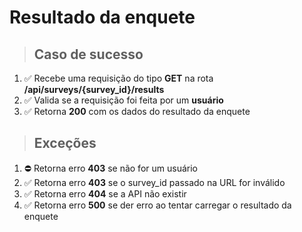 # Resultado da enquete

> ## Caso de sucesso

1. ✅ Recebe uma requisição do tipo **GET** na rota **/api/surveys/{survey_id}/results**
2. ✅ Valida se a requisição foi feita por um **usuário**
3. ✅ Retorna **200** com os dados do resultado da enquete

> ## Exceções

1. ⛔️ Retorna erro **403** se não for um usuário
2. ✅ Retorna erro **403** se o survey_id passado na URL for inválido
3. ✅ Retorna erro **404** se a API não existir
4. ✅ Retorna erro **500** se der erro ao tentar carregar o resultado da enquete
